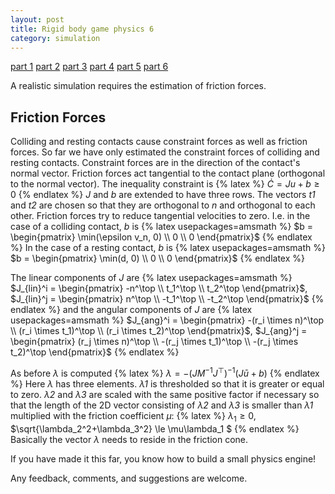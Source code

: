 ```yaml
---
layout: post
title: Rigid body game physics 6
category: simulation
---
```


<a href="/simulation/2019/10/24/rigid-body-game-physics/">part 1</a>
<a href="/simulation/2019/11/13/rigid-body-game-physics-2/">part 2</a>
<a href="/simulation/2019/11/25/rigid-body-game-physics-3/">part 3</a>
<a href="/simulation/2019/11/29/rigid-body-game-physics-4/">part 4</a>
<a href="/simulation/2019/12/01/rigid-body-game-physics-5/">part 5</a>
<a href="/simulation/2019/12/03/rigid-body-game-physics-6/">part 6</a>

A realistic simulation requires the estimation of friction forces.

## Friction Forces
Colliding and resting contacts cause constraint forces as well as friction forces.
So far we have only estimated the constraint forces of colliding and resting contacts.
Constraint forces are in the direction of the contact's normal vector.
Friction forces act tangential to the contact plane (orthogonal to the normal vector).
The inequality constraint is
{% latex %}
$\dot{C}=Ju+b\ge 0$
{% endlatex %}
*J* and *b* are extended to have three rows.
The vectors *t1* and *t2* are chosen so that they are orthogonal to *n* and orthogonal to each other.
Friction forces try to reduce tangential velocities to zero.
I.e. in the case of a colliding contact, *b* is
{% latex usepackages=amsmath %}
$b = \begin{pmatrix} \min(\epsilon v_n, 0) \\ 0 \\ 0 \end{pmatrix}$
{% endlatex %}
In the case of a resting contact, *b* is
{% latex usepackages=amsmath %}
$b = \begin{pmatrix} \min(d, 0) \\ 0 \\ 0 \end{pmatrix}$
{% endlatex %}

The linear components of *J* are
{% latex usepackages=amsmath %}
$J_{lin}^i = \begin{pmatrix} -n^\top \\ t_1^\top \\ t_2^\top \end{pmatrix}$,
$J_{lin}^j = \begin{pmatrix} n^\top \\ -t_1^\top \\ -t_2^\top \end{pmatrix}$
{% endlatex %}
and the angular components of *J* are
{% latex usepackages=amsmath %}
$J_{ang}^i = \begin{pmatrix} -(r_i \times n)^\top \\ (r_i \times t_1)^\top \\ (r_i \times t_2)^\top \end{pmatrix}$,
$J_{ang}^j = \begin{pmatrix} (r_j \times n)^\top \\ -(r_j \times t_1)^\top \\ -(r_j \times t_2)^\top \end{pmatrix}$
{% endlatex %}

As before *λ* is computed
{% latex %}
$\lambda = -(J M^{-1} J^\top)^{-1} (J\bar{u}+b)$
{% endlatex %}
Here *λ* has three elements.
*λ1* is thresholded so that it is greater or equal to zero.
*λ2* and *λ3* are scaled with the same positive factor if necessary so that the length of the 2D vector consisting of *λ2* and *λ3* is smaller than *λ1* multiplied with the friction coefficient *μ*:
{% latex %}
$\lambda_1 \ge 0$,
$\sqrt{\lambda_2^2+\lambda_3^2} \le \mu\lambda_1 $
{% endlatex %}
Basically the vector *λ* needs to reside in the friction cone.

If you have made it this far, you know how to build a small physics engine!

Any feedback, comments, and suggestions are welcome.

